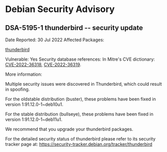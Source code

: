 
Debian Security Advisory
========================


DSA-5195-1 thunderbird -- security update
-----------------------------------------



Date Reported:
30 Jul 2022
Affected Packages:

[thunderbird](https://packages.debian.org/src:thunderbird)

Vulnerable:
Yes
Security database references:
In Mitre's CVE dictionary: [CVE-2022-36318](https://security-tracker.debian.org/tracker/CVE-2022-36318), [CVE-2022-36319](https://security-tracker.debian.org/tracker/CVE-2022-36319).  

More information:

Multiple security issues were discovered in Thunderbird, which could
result in spoofing.


For the oldstable distribution (buster), these problems have been fixed
in version 1:91.12.0-1~deb10u1.


For the stable distribution (bullseye), these problems have been fixed in
version 1:91.12.0-1~deb11u1.


We recommend that you upgrade your thunderbird packages.


For the detailed security status of thunderbird please refer to
its security tracker page at:
<https://security-tracker.debian.org/tracker/thunderbird>





